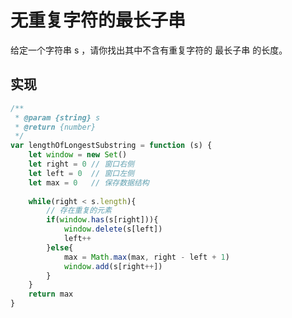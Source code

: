 # 无重复字符的最长子串

给定一个字符串 s ，请你找出其中不含有重复字符的 最长子串 的长度。

## 实现

```js
/**
 * @param {string} s
 * @return {number}
 */
var lengthOfLongestSubstring = function (s) {
    let window = new Set()
    let right = 0 // 窗口右侧
    let left = 0  // 窗口左侧
    let max = 0   // 保存数据结构
    
    while(right < s.length){
        // 存在重复的元素
        if(window.has(s[right])){
            window.delete(s[left])
            left++
        }else{
            max = Math.max(max, right - left + 1)
            window.add(s[right++])
        }
    }
    return max
}
```

<comment-comment/> 
 